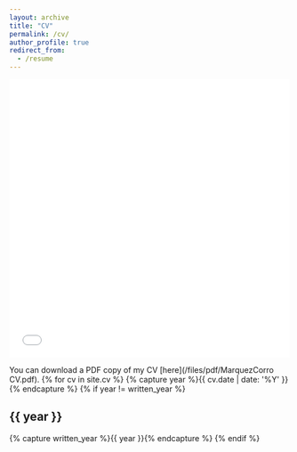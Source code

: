```yaml
---
layout: archive
title: "CV"
permalink: /cv/
author_profile: true
redirect_from:
  - /resume
---
```


<iframe src="/files/pdf/MarquezCorro CV.pdf" width="100%" height="500" frameborder="no" border="0" marginwidth="0" marginheight="0"></iframe>

You can download a PDF copy of my CV [here](/files/pdf/MarquezCorro CV.pdf).
{% for cv in site.cv %}
  {% capture year %}{{ cv.date | date: '%Y' }}{% endcapture %}
  {% if year != written_year %}
    <h2 id="{{ year | slugify }}" class="archive__subtitle">{{ year }}</h2>
    {% capture written_year %}{{ year }}{% endcapture %}
  {% endif %}
